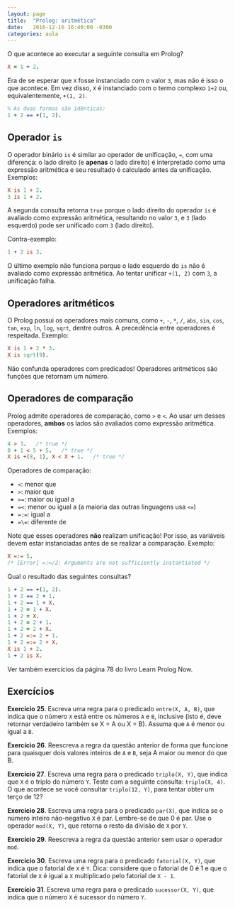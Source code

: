```yaml
---
layout: page
title:  "Prolog: aritmética"
date:   2016-12-16 16:40:00 -0300
categories: aula
---
```


O que acontece ao executar a seguinte consulta em Prolog?

```prolog
X = 1 + 2.
```

Era de se esperar que `X` fosse instanciado com o valor `3`, mas não é isso o que acontece. Em vez disso, `X` é instanciado com o termo complexo `1+2` ou, equivalentemente, `+(1, 2)`.

```prolog
% As duas formas são idênticas:
1 + 2 == +(1, 2).
```

## Operador `is`

O operador binário `is` é similar ao operador de unificação, `=`, com uma diferença: o lado direito (e **apenas** o lado direito) é interpretado como uma expressão aritmética e seu resultado é calculado antes da unificação. Exemplos:

```prolog
X is 1 + 2.
3 is 1 + 2.
```

A segunda consulta retorna `true` porque o lado direito do operador `is` é avaliado como expressão aritmética, resultando no valor `3`, e `3` (lado esquerdo) pode ser unificado com `3` (lado direito).

Contra-exemplo:

```prolog
1 + 2 is 3.
```

O último exemplo não funciona porque o lado esquerdo do `is` não é avaliado como expressão aritmética. Ao tentar unificar `+(1, 2)` com `3`, a unificação falha.

## Operadores aritméticos

O Prolog possui os operadores mais comuns, como `+`, `-`, `*`, `/`, `abs`, `sin`, `cos`, `tan`, `exp`, `ln`, `log`, `sqrt`, dentre outros. A precedência entre operadores é respeitada. Exemplo:

```prolog
X is 1 + 2 * 3.
X is sqrt(9).
```

Não confunda operadores com predicados! Operadores aritméticos são funções que retornam um número.

## Operadores de comparação

Prolog admite operadores de comparação, como `>` e `<`. Ao usar um desses operadores, **ambos** os lados são avaliados como expressão aritmética. Exemplos:

```prolog
4 > 3.   /* true */
8 + 1 < 5 + 5.   /* true */
X is +(8, 1), X < X + 1.   /* true */
```

Operadores de comparação:

- `<`: menor que
- `>`: maior que
- `>=`: maior ou igual a
- `=<`: menor ou igual a (a maioria das outras linguagens usa `<=`)
- `=:=`: igual a
- `=\=`: diferente de

Note que esses operadores **não** realizam unificação! Por isso, as variáveis devem estar instanciadas antes de se realizar a comparação. Exemplo:

```prolog
X =:= 5.
/* [Error] =:=/2: Arguments are not sufficiently instantiated */
```

Qual o resultado das seguintes consultas?

```prolog
1 + 2 == +(1, 2).
1 + 2 == 2 + 1.
1 + 2 == 1 + X.
1 + 2 = 1 + X.
1 + 2 = X.
1 + 2 = 2 + 1.
1 + 2 = 2 + X.
1 + 2 =:= 2 + 1.
1 + 2 =:= 2 + X.
X is 1 + 2.
1 + 2 is X.
```

Ver também exercícios da página 78 do livro Learn Prolog Now.

## Exercícios

**Exercício 25**. Escreva uma regra para o predicado `entre(X, A, B)`, que indica que o número `X` está entre os números `A` e `B`, inclusive (isto é, deve retornar verdadeiro também se X = A ou X = B). Assuma que `A` é menor ou igual a `B`.

**Exercício 26**. Reescreva a regra da questão anterior de forma que funcione para quaisquer dois valores inteiros de `A` e `B`, seja A maior ou menor do que B.

**Exercício 27**. Escreva uma regra para o predicado `triplo(X, Y)`, que indica que `X` é o triplo do número `Y`. Teste com a seguinte consulta: `triplo(X, 4)`. O que acontece se você consultar `triplo(12, Y)`, para tentar obter um terço de 12?

**Exercício 28**. Escreva uma regra para o predicado `par(X)`, que indica se o número inteiro não-negativo `X` é par. Lembre-se de que 0 é par. Use o operador `mod(X, Y)`, que retorna o resto da divisão de `X` por `Y`.

**Exercício 29**. Reescreva a regra da questão anterior sem usar o operador `mod`.

**Exercício 30**. Escreva uma regra para o predicado `fatorial(X, Y)`, que indica que o fatorial de `X` é `Y`. Dica: considere que o fatorial de 0 é 1 e que o fatorial de `X` é igual a `X` multiplicado pelo fatorial de `X - 1`.

**Exercício 31**. Escreva uma regra para o predicado `sucessor(X, Y)`, que indica que o número `X` é sucessor do número `Y`.
